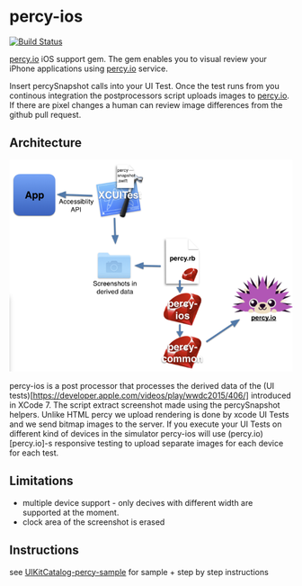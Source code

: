 # percy-ios

[![Build Status](https://travis-ci.org/mfazekas/percy-ios.svg?branch=master)](https://travis-ci.org/percy/percy-ios)

[percy.io](percy.io) iOS support gem. The gem enables you to visual review your iPhone applications using [percy.io](percy.io) service.

Insert percySnapshot calls into your UI Test. Once the test runs from you continous integration the postprocessors script uploads images to [percy.io](percy.io). If there are pixel changes a human can review image differences from the github pull request.

## Architecture

![Architecture](images/architecture.png)

percy-ios is a post processor that processes the derived data of the (UI tests)[https://developer.apple.com/videos/play/wwdc2015/406/] introduced in XCode 7. The script extract screenshot made using the percySnapshot helpers. Unlike HTML percy we upload rendering is done by xcode UI Tests and we send bitmap images to the server. If you execute your UI Tests on different kind of devices in the simulator percy-ios will use (percy.io)[percy.io]-s responsive testing to upload separate images for each device for each test.


## Limitations

* multiple device support - only decives with different width are supported at the moment.
* clock area of the screenshot is erased

## Instructions

see [UIKitCatalog-percy-sample](https://github.com/mfazekas/UIKitCatalog-percy-sample) for sample + step by step instructions
